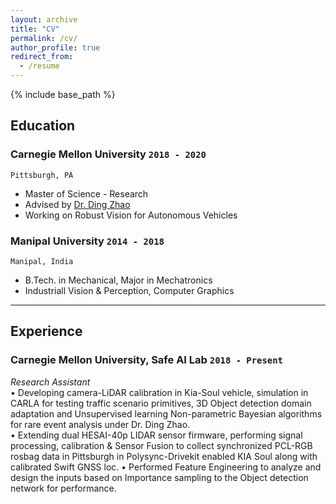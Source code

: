 ```yaml
---
layout: archive
title: "CV"
permalink: /cv/
author_profile: true
redirect_from:
  - /resume
---
```


{% include base_path %}

<!--
include contact information from the front matter
Supported arguments:
    - homepage: url, text
    - phone
    - email
-->


## Education

### **Carnegie Mellon University** `2018 - 2020`

```
Pittsburgh, PA
```

- Master of Science - Research 
- Advised by [Dr. Ding Zhao](https://www.meche.engineering.cmu.edu/directory/bios/zhao-ding.html)
- Working on Robust Vision for Autonomous Vehicles

### **Manipal University** `2014 - 2018`

```
Manipal, India
```

- B.Tech. in Mechanical, Major in Mechatronics
- Industriall Vision & Perception, Computer Graphics

----

## Experience

### **Carnegie Mellon University, Safe AI Lab** `2018 - Present`

_Research Assistant_<br>
• Developing camera-LiDAR calibration in Kia-Soul vehicle, simulation in CARLA for testing traffic scenario primitives, 3D Object detection domain adaptation and Unsupervised learning Non-parametric Bayesian algorithms for rare event analysis under Dr. Ding Zhao.     
• Extending dual HESAI-40p LIDAR sensor firmware, performing signal processing, calibration & Sensor Fusion to collect synchronized PCL-RGB rosbag data in Pittsburgh in Polysync-Drivekit enabled KIA Soul along with calibrated Swift GNSS loc. 
•  Performed Feature Engineering to analyze and design the inputs based on Importance sampling to the Object detection network for performance.

<!-- 
### **Columbia University, Computer Graphics and User Interfaces Lab** `2017.1 - 2017.5`

_Research Assistant_<br>
Worked with prof. Steven Feiner, on **Cyber Affordance Visualization in Augumented Reality** project. Developed a Microsoft Hololens application that visualizes the Columbia campus in AR environment.

### **AsiaInfo** `2015.6 - 2015.8`

_Software Engineering Intern_<br>
Worked on server-side web applications and server deployment tools.

## Mentoring

Max Krieger (CMU, independent research & [REUSE](https://www.cmu.edu/scs/isr/reuse/)) `CMU, 2018 - Now` <br>
Courtney Miller (New College of Florida, [REUSE](https://www.cmu.edu/scs/isr/reuse/)) `CMU, 2019` <br>
Anael Kuperwajs Cohen (Macalester College, [REUSE](https://www.cmu.edu/scs/isr/reuse/)) `CMU, 2019` <br>

## Teaching

Teaching Assistant, **Programming Languages and Translators (COMS 4115)** `Columbia, 2017 - 2018` <br>
Teaching Assistant, **Introduction to Java II (COMP 132)** `Dickinson, 2016` <br>
Peer Tutor, **Data Structures and Problem Solving (COMP 232)** `Dickinson, 2016` <br>
Computer Lab Consultant `Dickinson, 2014 - 2016` <br>

## Honors & Awards

CHI'20 Best Paper Honourable Mention Award `CMU, 2020` <br>
Phi Beta Kappa `Dickinson, 2018` <br>
Excellence in Computer Science Award `Columbia, 2018` <br>
Travel Award PL Mentoring Workshop (PLMW) `SPLASH, 2018` <br>
Tau Beta Pi, Engineering Honor Society `Columbia, 2017` <br>
Computer Science Departmental Honors `Dickinson, 2016` <br>
Pi Mu Epsilon, Mathematics Honor Society `Dickinson, 2016` <br>
Upsilon Pi Epsilon, Computer Science Honor Society `Dickinson, 2016` <br>
Alpha Lambda Delta, First year Honor Society `Dickinson, 2013`<br>
John Montgomery Scholarship `Dickinson, 2013` <br>

## Service

Research Experiences for Undergraduates in Software Engineering (REUSE) Admission Committee `CMU, 2019 - 2020` -->

<!-- Education
======
* B.S. in GitHub, GitHub University, 2012
* M.S. in Jekyll, GitHub University, 2014
* Ph.D in Version Control Theory, GitHub University, 2018 (expected)

Work experience
======
* Summer 2015: Research Assistant
  * Github University
  * Duties included: Tagging issues
  * Supervisor: Professor Git

* Fall 2015: Research Assistant
  * Github University
  * Duties included: Merging pull requests
  * Supervisor: Professor Hub
  
Skills
======
* Skill 1
* Skill 2
  * Sub-skill 2.1
  * Sub-skill 2.2
  * Sub-skill 2.3
* Skill 3

Publications
======
  <ul>{% for post in site.publications %}
    {% include archive-single-cv.html %}
  {% endfor %}</ul>
  
Talks
======
  <ul>{% for post in site.talks %}
    {% include archive-single-talk-cv.html %}
  {% endfor %}</ul>
  
Teaching
======
  <ul>{% for post in site.teaching %}
    {% include archive-single-cv.html %}
  {% endfor %}</ul>
  
Service and leadership
======
* Currently signed in to 43 different slack teams -->
